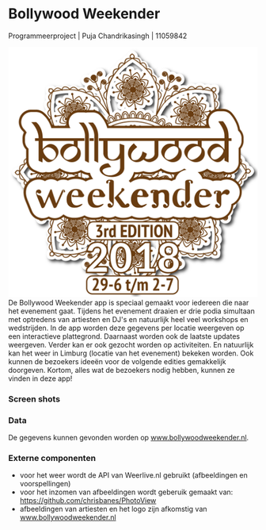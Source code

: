 #  Bollywood Weekender
Programmeerproject | Puja Chandrikasingh | 11059842

![Alternative Text](doc/Logo.png) <!-- .element height="50%" width="50%" --> De Bollywood Weekender app is speciaal gemaakt voor iedereen die naar het evenement gaat. Tijdens het evenement draaien er drie podia simultaan met optredens van artiesten en DJ's en natuurlijk heel veel workshops en wedstrijden. In de app worden deze gegevens per locatie weergeven op een interactieve plattegrond. Daarnaast worden ook de laatste updates weergeven. Verder kan er ook gezocht worden op activiteiten. En natuurlijk kan het weer in Limburg (locatie van het evenement) bekeken worden. Ook kunnen de bezoekers ideeën voor de volgende edities gemakkelijk doorgeven. Kortom, alles wat de bezoekers nodig hebben, kunnen ze vinden in deze app!

### Screen shots

### Data
De gegevens kunnen gevonden worden op www.bollywoodweekender.nl.

### Externe componenten
- voor het weer wordt de API van Weerlive.nl gebruikt (afbeeldingen en voorspellingen)
- voor het inzomen van afbeeldingen wordt geberuik gemaakt van: https://github.com/chrisbanes/PhotoView
- afbeeldingen van artiesten en het logo zijn afkomstig van www.bollywoodweekender.nl

